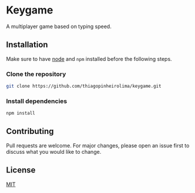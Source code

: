 # Keygame

A multiplayer game based on typing speed.

## Installation

Make sure to have [node](https://nodejs.org/) and `npm` installed before the following steps.

### Clone the repository
```bash
git clone https://github.com/thiagopinheirolima/keygame.git
```

### Install dependencies
```bash
npm install
```

## Contributing
Pull requests are welcome. For major changes, please open an issue first to discuss what you would like to change.

## License
[MIT](https://choosealicense.com/licenses/mit/)